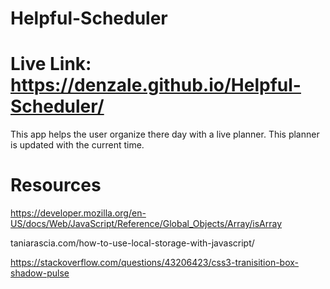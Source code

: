 # Helpful-Scheduler

# Live Link: https://denzale.github.io/Helpful-Scheduler/

This app helps the user organize there day with a live planner. This planner is updated with the current time. 

# Resources
https://developer.mozilla.org/en-US/docs/Web/JavaScript/Reference/Global_Objects/Array/isArray

taniarascia.com/how-to-use-local-storage-with-javascript/

https://stackoverflow.com/questions/43206423/css3-tranisition-box-shadow-pulse